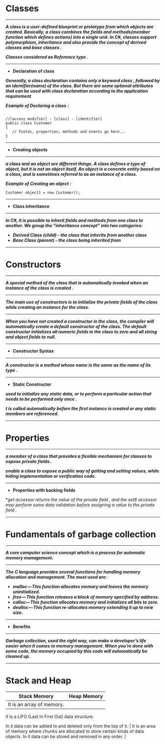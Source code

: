 # Classes

---

***A class is a user-defined blueprint or prototype from which objects are created. Basically, a class combines the fields and methods(member function which defines actions) into a single unit. In C#, classes support polymorphism, inheritance and also provide the concept of derived classes and base classes .***

***Classes considered as Reference type .***

---

- **Declaration of class**

***Generally, a class declaration contains only a keyword **class** , followed by an identifier(name) of the class. But there are some optional attributes that can be used with class declaration according to the application requirement***

***Example of Declaring a class :***

```

//[access modifier] - [class] - [identifier]
public class Customer
{
   // Fields, properties, methods and events go here...
}

```

---

- **Creating objects**

---

***a class and an object are different things. A class defines a type of object, but it is not an object itself. An object is a concrete entity based on a class, and is sometimes referred to as an instance of a class.***

***Example of Creating an object :***

```
Customer object1 = new Customer();

```

---

- **Class inheritance**

---

***In C#, it is possible to inherit fields and methods from one class to another. We group the "inheritance concept" into two categories:***

- ***Derived Class (child) - the class that inherits from another class***
- ***Base Class (parent) - the class being inherited from***

---

# Constructors

---

***A special method of the class that is automatically invoked when an instance of the class is created .***

---

***The main use of constructors is to initialize the private fields of the class while creating an instance for the class.***

---

***When you have not created a constructor in the class, the compiler will automatically create a default constructor of the class. The default constructor initializes all numeric fields in the class to zero and all string and object fields to null.***

---

- **Constructor Syntax**

---

***A constructor is a method whose name is the same as the name of its type .***

---

- **Static Constructor**

***used to initialize any static data, or to perform a particular action that needs to be performed only once .***

***t is called automatically before the first instance is created or any static members are referenced.***

---

# Properties

---

***a member of a class that provides a flexible mechanism for classes to expose private fields .***

***enable a class to expose a public way of getting and setting values, while hiding implementation or verification code.***

---

- **Properties with backing fields**

***get* accessor returns the value of the private field , and the *set8 accessor may perform some data validation before assigning a value to the private field .**

---

# Fundamentals of garbage collection

---

***A core computer science concept which is a process for automatic memory management.***

---

***The C language provides several functions for handling memory allocation and management. The most used are:***

- ***malloc — This function allocates memory and leaves the memory uninitialized.***
- ***free — This function releases a block of memory specified by address.***
- ***calloc— This function allocates memory and initializes all bits to zero.***
- ***dealloc — This function re-allocates memory extending it up to new size.***

---

- **Benefits**

---

***Garbage collection, used the right way, can make a developer’s life easier when it comes to memory management. When you’re done with some code, the memory occupied by this code will automatically be cleaned up.***

---

# Stack and Heap

| Stack Memory      | Heap Memory |
| -----------| ----------- |
|   It is an array of memory.

It is a LIFO (Last In First Out) data structure.

In it data can be added to and deleted only from the top of it.   |   It is an area of memory where chunks are allocated to store certain kinds of data objects.
In it data can be stored and removed in any order.     |






